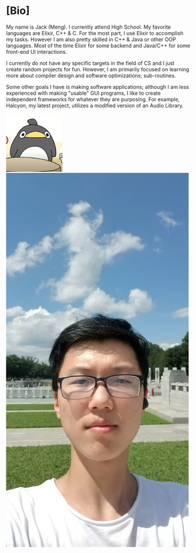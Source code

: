 # [Bio]

My name is Jack (Meng). I currently attend High School. My favorite languages are Elixir, C++ & C. For the most part, I use Elixir to accomplish
my tasks. However I am also pretty skilled in C++ & Java or other OOP languages. Most of the time Elixir for some backend and Java/C++ for some
front-end UI interactions.

I currently do not have any specific targets in the field of CS and I just create random projects for fun. However, I am primarily focused on learning more about compiler design and software optimizations; sub-routines. 

Some other goals I have is making software applications; although I am less experienced with making "usable" GUI programs, I like to create independent frameworks for whatever they are purposing. For example, Halcyon, my latest project, utilizes a modified version of an Audio Library. 

![](../approachcircle_154x159.png)
![](../index.jpg)
